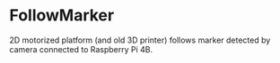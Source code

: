 # FollowMarker
2D motorized platform (and old 3D printer) follows marker detected by camera connected to Raspberry Pi 4B.
